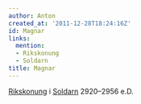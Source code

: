```yaml
---
author: Anton
created_at: '2011-12-28T18:24:16Z'
id: Magnar
links:
  mention:
  - Rikskonung
  - Soldarn
title: Magnar
---
```


[Rikskonung] i [Soldarn] 2920–2956 e.D.

  [Rikskonung]: Rikskonung
  [Soldarn]: Soldarn
